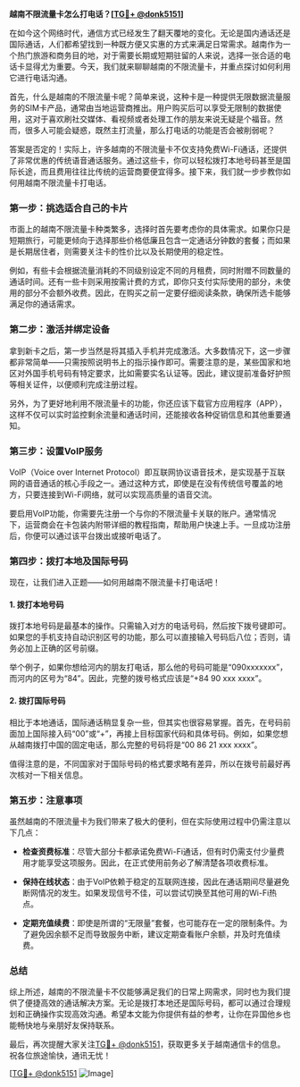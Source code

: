 **越南不限流量卡怎么打电话？[[TG💪+ @donk5151](https://t.me/s/donk5151)]**

在如今这个网络时代，通信方式已经发生了翻天覆地的变化。无论是国内通话还是国际通话，人们都希望找到一种既方便又实惠的方式来满足日常需求。越南作为一个热门旅游和商务目的地，对于需要长期或短期驻留的人来说，选择一张合适的电话卡显得尤为重要。今天，我们就来聊聊越南的不限流量卡，并重点探讨如何利用它进行电话沟通。

首先，什么是越南的不限流量卡呢？简单来说，这种卡是一种提供无限数据流量服务的SIM卡产品，通常由当地运营商推出。用户购买后可以享受无限制的数据使用，这对于喜欢刷社交媒体、看视频或者处理工作的朋友来说无疑是个福音。然而，很多人可能会疑惑，既然主打流量，那么打电话的功能是否会被削弱呢？

答案是否定的！实际上，许多越南的不限流量卡不仅支持免费Wi-Fi通话，还提供了非常优惠的传统语音通话服务。通过这些卡，你可以轻松拨打本地号码甚至是国际长途，而且费用往往比传统的运营商要便宜得多。接下来，我们就一步步教你如何用越南不限流量卡打电话。

### **第一步：挑选适合自己的卡片**
市面上的越南不限流量卡种类繁多，选择时首先要考虑你的具体需求。如果你只是短期旅行，可能更倾向于选择那些价格低廉且包含一定通话分钟数的套餐；而如果是长期居住者，则需要关注卡的性价比以及长期使用的稳定性。

例如，有些卡会根据流量消耗的不同级别设定不同的月租费，同时附赠不同数量的通话时间。还有一些卡则采用按需计费的方式，即你只支付实际使用的部分，未使用的部分不会额外收费。因此，在购买之前一定要仔细阅读条款，确保所选卡能够满足你的通话需求。

### **第二步：激活并绑定设备**
拿到新卡之后，第一步当然是将其插入手机并完成激活。大多数情况下，这一步骤都非常简单——只需按照说明书上的指示操作即可。需要注意的是，某些国家和地区对外国手机号码有特定要求，比如需要实名认证等。因此，建议提前准备好护照等相关证件，以便顺利完成注册过程。

另外，为了更好地利用不限流量卡的功能，你还应该下载官方应用程序（APP），这样不仅可以实时监控剩余流量和通话时间，还能接收各种促销信息和其他重要通知。

### **第三步：设置VoIP服务**
VoIP（Voice over Internet Protocol）即互联网协议语音技术，是实现基于互联网的语音通话的核心手段之一。通过这种方式，即使是在没有传统信号覆盖的地方，只要连接到Wi-Fi网络，就可以实现高质量的语音交流。

要启用VoIP功能，你需要先注册一个与你的不限流量卡关联的账户。通常情况下，运营商会在卡包装内附带详细的教程指南，帮助用户快速上手。一旦成功注册后，你便可以通过该平台拨出或接听电话了。

### **第四步：拨打本地及国际号码**
现在，让我们进入正题——如何用越南不限流量卡打电话吧！

#### **1. 拨打本地号码**
拨打本地号码是最基本的操作。只需输入对方的电话号码，然后按下拨号键即可。如果您的手机支持自动识别区号的功能，那么可以直接输入号码后八位；否则，请务必加上正确的区号前缀。

举个例子，如果你想给河内的朋友打电话，那么他的号码可能是“090xxxxxxx”，而河内的区号为“84”。因此，完整的拨号格式应该是“+84 90 xxx xxxx”。

#### **2. 拨打国际号码**
相比于本地通话，国际通话稍显复杂一些，但其实也很容易掌握。首先，在号码前面加上国际接入码“00”或“+”，再接上目标国家代码和具体号码。例如，如果您想从越南拨打中国的固定电话，那么完整的号码将是“00 86 21 xxx xxxx”。

值得注意的是，不同国家对于国际号码的格式要求略有差异，所以在拨号前最好再次核对一下相关信息。

### **第五步：注意事项**
虽然越南的不限流量卡为我们带来了极大的便利，但在实际使用过程中仍需注意以下几点：

- **检查资费标准**：尽管大部分卡都承诺免费Wi-Fi通话，但有时仍需支付少量费用才能享受这项服务。因此，在正式使用前务必了解清楚各项收费标准。
  
- **保持在线状态**：由于VoIP依赖于稳定的互联网连接，因此在通话期间尽量避免断网情况的发生。如果发现信号不佳，可以尝试切换至其他可用的Wi-Fi热点。

- **定期充值续费**：即使是所谓的“无限量”套餐，也可能存在一定的限制条件。为了避免因余额不足而导致服务中断，建议定期查看账户余额，并及时充值续费。

### **总结**
综上所述，越南的不限流量卡不仅能够满足我们的日常上网需求，同时也为我们提供了便捷高效的通话解决方案。无论是拨打本地还是国际号码，都可以通过合理规划和正确操作实现高效沟通。希望本文能为你提供有益的参考，让你在异国他乡也能畅快地与亲朋好友保持联系。

最后，再次提醒大家关注[TG💪+ @donk5151](https://t.me/s/donk5151)，获取更多关于越南通信卡的信息。祝各位旅途愉快，通讯无忧！

[[TG💪+ @donk5151](https://t.me/s/donk5151) ![Image](https://i.postimg.cc/rwNCRYN7/Snipaste-2025-04-30-17-27-05.png)]